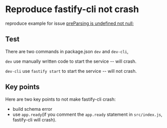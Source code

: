 # Reproduce fastify-cli not crash

reproduce example for issue [preParsing is undefined not null](https://github.com/fastify/fastify/issues/4511);

## Test

There are two commands in package.json `dev` and `dev-cli`,

`dev` use manually written code to start the service -- will crash.

`dev-cli` use `fastify start` to start the service -- will not crash.

## Key points

Here are two key points to not make fastify-cli crash:

- build schema error
- use `app.ready`(if you comment the `app.ready` statement in `src/index.js`, fastify-cli will crash).
